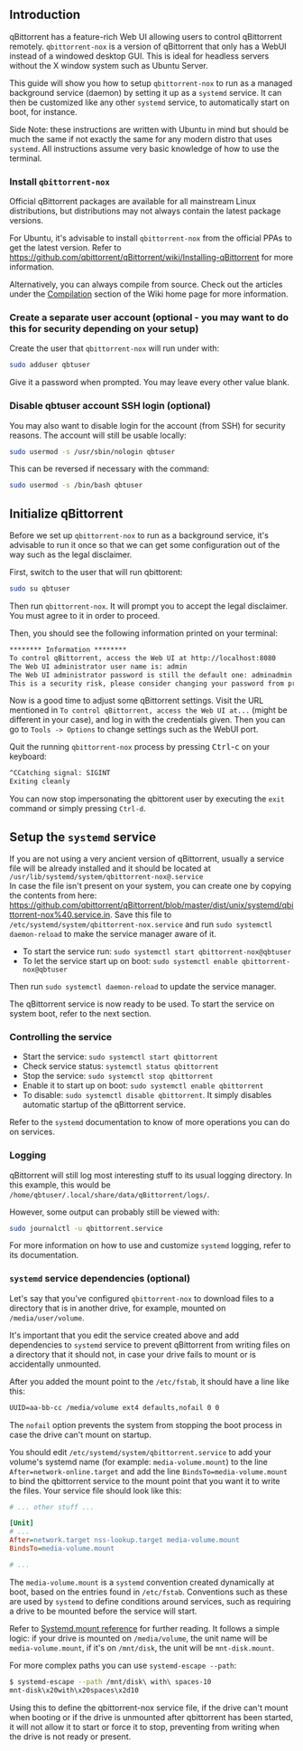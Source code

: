 ## Introduction

qBittorrent has a feature-rich Web UI allowing users to control qBittorrent remotely.
`qbittorrent-nox` is a version of qBittorrent that only has a WebUI instead of a windowed desktop GUI.
This is ideal for headless servers without the X window system such as Ubuntu Server.

This guide will show you how to setup `qbittorrent-nox` to run as a managed background service (daemon) by setting it up as a `systemd` service.
It can then be customized like any other `systemd` service, to automatically start on boot, for instance.

Side Note: these instructions are written with Ubuntu in mind but should be much the same if not exactly the same for any modern distro that uses `systemd`.
All instructions assume very basic knowledge of how to use the terminal.

### Install `qbittorrent-nox`

Official qBittorrent packages are available for all mainstream Linux distributions, but distributions may not always contain the latest package versions.

For Ubuntu, it's advisable to install `qbittorrent-nox` from the official PPAs to get the latest version.
Refer to https://github.com/qbittorrent/qBittorrent/wiki/Installing-qBittorrent for more information.

Alternatively, you can always compile from source. Check out the articles under the [Compilation](https://github.com/qbittorrent/qBittorrent/wiki#compilation) section of the Wiki home page for more information.

### Create a separate user account (optional - you may want to do this for security depending on your setup)

Create the user that `qbittorrent-nox` will run under with:

```sh
sudo adduser qbtuser
```

Give it a password when prompted. You may leave every other value blank.

### Disable qbtuser account SSH login (optional)

You may also want to disable login for the account (from SSH) for security reasons. The account will still be usable locally:

```sh
sudo usermod -s /usr/sbin/nologin qbtuser
```

This can be reversed if necessary with the command:

```sh
sudo usermod -s /bin/bash qbtuser
```

## Initialize qBittorrent

Before we set up `qbittorrent-nox` to run as a background service, it's advisable to run it once so that we can get some configuration out of the way such as the legal disclaimer.

First, switch to the user that will run qbittorent:

```sh
sudo su qbtuser
```

Then run `qbittorrent-nox`.
It will prompt you to accept the legal disclaimer.
You must agree to it in order to proceed.

Then, you should see the following information printed on your terminal:

```txt
******** Information ********
To control qBittorrent, access the Web UI at http://localhost:8080
The Web UI administrator user name is: admin
The Web UI administrator password is still the default one: adminadmin
This is a security risk, please consider changing your password from program preferences.
```

Now is a good time to adjust some qBittorrent settings.
Visit the URL mentioned in `To control qBittorrent, access the Web UI at...` (might be different in your case), and log in with the credentials given.
Then you can go to `Tools -> Options` to change settings such as the WebUI port.

Quit the running `qbittorrent-nox` process by pressing <kbd>Ctrl</kbd>-<kbd>c</kbd> on your keyboard:

```txt
^CCatching signal: SIGINT
Exiting cleanly
```

You can now stop impersonating the qbittorent user by executing the `exit` command or simply pressing `Ctrl-d`.

## Setup the `systemd` service

If you are not using a very ancient version of qBittorrent, usually a service file will be already installed and it should be located at `/usr/lib/systemd/system/qbittorrent-nox@.service` \
In case the file isn't present on your system, you can create one by copying the contents from here: https://github.com/qbittorrent/qBittorrent/blob/master/dist/unix/systemd/qbittorrent-nox%40.service.in.
Save this file to `/etc/systemd/system/qbittorrent-nox.service` and run `sudo systemctl daemon-reload` to make the service manager aware of it.
- To start the service run: `sudo systemctl start qbittorrent-nox@qbtuser`
- To let the service start up on boot: `sudo systemctl enable qbittorrent-nox@qbtuser`

Then run `sudo systemctl daemon-reload` to update the service manager.

The qBittorrent service is now ready to be used. To start the service on system boot, refer to the next section.

### Controlling the service

- Start the service: `sudo systemctl start qbittorrent`
- Check service status: `systemctl status qbittorrent`
- Stop the service: `sudo systemctl stop qbittorrent`
- Enable it to start up on boot: `sudo systemctl enable qbittorrent`
- To disable: `sudo systemctl disable qbittorrent`.
It simply disables automatic startup of the qBittorrent service.

Refer to the `systemd` documentation to know of more operations you can do on services.

### Logging

qBittorrent will still log most interesting stuff to its usual logging directory. In this example, this would be `/home/qbtuser/.local/share/data/qBittorrent/logs/`.

However, some output can probably still be viewed with:

```sh
sudo journalctl -u qbittorrent.service
```

For more information on how to use and customize `systemd` logging, refer to its documentation.

### `systemd` service dependencies (optional)

Let's say that you've configured `qbittorrent-nox` to download files to a directory that is in another drive, for example, mounted on `/media/user/volume`.

It's important that you edit the service created above and add dependencies to `systemd` service to prevent qBittorrent from writing files on a directory that it should not, in case your drive fails to mount or is accidentally unmounted.

After you added the mount point to the `/etc/fstab`, it should have a line like this:

```txt
UUID=aa-bb-cc /media/volume ext4 defaults,nofail 0 0
```

The `nofail` option prevents the system from stopping the boot process in case the drive can't mount on startup.

You should edit `/etc/systemd/system/qbittorrent.service` to add your volume's systemd name (for example: `media-volume.mount`) to the line `After=network-online.target` and add the line `BindsTo=media-volume.mount` to bind the qbittorrent service to the mount point that you want it to write the files.
Your service file should look like this:

```ini
# ... other stuff ...

[Unit]
# ...
After=network.target nss-lookup.target media-volume.mount
BindsTo=media-volume.mount

# ...
```

The `media-volume.mount` is a `systemd` convention created dynamically at boot, based on the entries found in `/etc/fstab`.
Conventions such as these are used by `systemd` to define conditions around services, such as requiring a drive to be mounted before the service will start.

Refer to [Systemd.mount reference](http://man7.org/linux/man-pages/man5/systemd.mount.5.html) for further reading.
It follows a simple logic: if your drive is mounted on `/media/volume`, the unit name will be `media-volume.mount`, if it's on `/mnt/disk`, the unit will be `mnt-disk.mount`.

For more complex paths you can use `systemd-escape --path`:

```sh
$ systemd-escape --path /mnt/disk\ with\ spaces-10
mnt-disk\x20with\x20spaces\x2d10
```

Using this to define the qbittorrent-nox service file, if the drive can't mount when booting or if the drive is unmounted after qbittorrent has been started, it will not allow it to start or force it to stop, preventing from writing when the drive is not ready or present.
